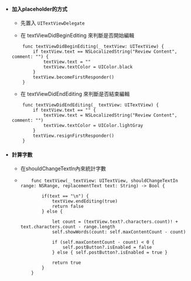 * #### 加入placeholder的方式

  * 先置入 `UITextViewDelegate`

  * 在 textViewDidBeginEditing 來判斷是否開始編輯

  ```
      func textViewDidBeginEditing(_ textView: UITextView) {
          if textView.text == NSLocalizedString("Review Content", comment: "") {
              textView.text = ""
              textView.textColor = UIColor.black
          }
          textView.becomeFirstResponder()
      }
  ```

  * 在 textViewDidEndEditing 來判斷是否結束編輯

  ```
      func textViewDidEndEditing(_ textView: UITextView) {
          if textView.text == "" {
              textView.text = NSLocalizedString("Review Content", comment: "")
              textView.textColor = UIColor.lightGray
          }
          textView.resignFirstResponder()
      }
  ```

* #### 計算字數

  * 在shouldChangeTextIn內來統計字數

  * ```
        func textView(_ textView: UITextView, shouldChangeTextIn range: NSRange, replacementText text: String) -> Bool {
        
            if(text == "\n") {
                textView.endEditing(true)
                return false
            } else {
            
                let count = (textView.text?.characters.count)! + text.characters.count - range.length
                self.showWords(count: self.maxContentCount - count)
            
                if (self.maxContentCount - count) < 0 {
                    self.postButton?.isEnabled = false
                } else { self.postButton?.isEnabled = true }
            
                return true
            }
        }
    ```



